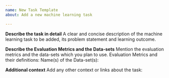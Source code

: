 ```yaml
---
name: New Task Template
about: Add a new machine learning task

---
```


**Describe the task in detail**
A clear and concise description of the machine learning task to be added, its problem statement and learning outcome.

**Describe the Evaluation Metrics and the Data-sets**
Mention the evaluation metrics and the data-sets which you plan to use.
Evaluation Metrics and their definitions: 
Name(s) of the Data-set(s): 

**Additional context**
Add any other context or links about the task:
